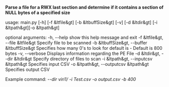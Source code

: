 <b>Parse a file for a RWX last section and determine if it contains a section of
NULL bytes of a specified size</b>

<line>usage: main.py [-h] [-f &ltfile&gt] [-b &ltbuffSize&gt] [-v] [-d &ltdir&gt] [-i &ltpath&gt][-o &ltpath&gt]</line>

optional arguments:
  -h, --help            show this help message and exit
  -f &ltfile&gt, --file &ltfile&gt
                        Specify file to be scanned
  -b &ltbuffSize&gt, --buffer &ltbuffSize&gt
                        Specifies how many 0's to look for default is -
                        Default is 800 bytes
  -v, --verbose         Displays information regarding the PE File
  -d &ltdir&gt, --dir &ltdir&gt
                        Specify directory of files to scan
  -i &ltpath&gt, --inputcsv &ltpath&gt
                        Specifies input CSV
  -o &ltpath&gt, --outputcsv &ltpath&gt
                        Specifies output CSV


Example command: <i>--dir viri1/ -i Test.csv -o output.csv -b 400</i>
